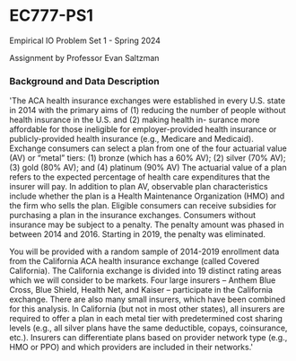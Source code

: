 # EC777-PS1
Empirical IO Problem Set 1 - Spring 2024

Assignment by Professor Evan Saltzman

### Background and Data Description
'The ACA health insurance exchanges were established in every U.S. state in 2014 with the primary
aims of (1) reducing the number of people without health insurance in the U.S. and (2) making
health in- surance more affordable for those ineligible for employer-provided health insurance or
publicly-provided health insurance (e.g., Medicare and Medicaid). Exchange consumers can select
a plan from one of the four actuarial value (AV) or “metal” tiers: (1) bronze (which has a 60% AV);
(2) silver (70% AV); (3) gold (80% AV); and (4) platinum (90% AV) The actuarial value of a plan
refers to the expected percentage of health care expenditures that the insurer will pay. In addition
to plan AV, observable plan characteristics include whether the plan is a Health Maintenance
Organization (HMO) and the firm who sells the plan. Eligible consumers can receive subsidies for
purchasing a plan in the insurance exchanges. Consumers without insurance may be subject to a
penalty. The penalty amount was phased in between 2014 and 2016. Starting in 2019, the penalty
was eliminated.

You will be provided with a random sample of 2014-2019 enrollment data from the California
ACA health insurance exchange (called Covered California). The California exchange is divided
into 19 distinct rating areas which we will consider to be markets. Four large insurers – Anthem
Blue Cross, Blue Shield, Health Net, and Kaiser – participate in the California exchange. There are
also many small insurers, which have been combined for this analysis. In California (but not in most
other states), all insurers are required to offer a plan in each metal tier with predetermined cost
sharing levels (e.g., all silver plans have the same deductible, copays, coinsurance, etc.). Insurers
can differentiate plans based on provider network type (e.g., HMO or PPO) and which providers
are included in their networks.'


